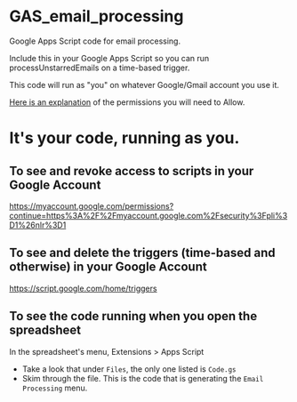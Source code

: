 # GAS_email_processing
Google Apps Script code for email processing.

Include this in your Google Apps Script so you can run processUnstarredEmails on a time-based trigger.

This code will run as "you" on whatever Google/Gmail account you use it.

[Here is an explanation](https://docs.google.com/presentation/d/e/2PACX-1vRgkfjkMLKcrTka9Jsk3Ww2_YfuOut6_MleS30O4wRR79a5RgYpSBC1yaiO9w3ebIebkeIdnlT1wAgp/pub?start=true&loop=false&delayms=10000) of the permissions you will need to Allow.

# It's your code, running as you.

## To see and revoke access to scripts in your Google Account
https://myaccount.google.com/permissions?continue=https%3A%2F%2Fmyaccount.google.com%2Fsecurity%3Fpli%3D1%26nlr%3D1

## To see and delete the triggers (time-based and otherwise) in your Google Account
https://script.google.com/home/triggers

## To see the code running when you open the spreadsheet
In the spreadsheet's menu, Extensions > Apps Script
  - Take a look that under `Files`, the only one listed is `Code.gs`
  - Skim through the file.  This is the code that is generating the `Email Processing` menu.
